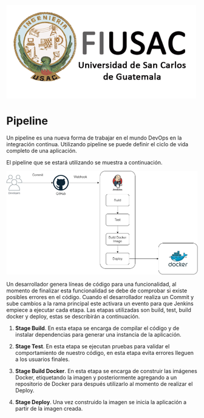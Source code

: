 ![Logo](../Img/Logo.png)

# Pipeline

Un pipeline es una nueva forma de trabajar en el mundo DevOps en la integración continua. Utilizando pipeline se puede definir el ciclo de vida completo de una aplicación.

El pipeline que se estará utilizando se muestra a continuación.

![Pipeline](../Img/Pipeline.png)

Un desarrollador genera líneas de código para una funcionalidad, al momento de finalizar esta funcionalidad se debe de comprobar si existe posibles errores en el código. Cuando el desarrollador realiza un Commit y sube cambios a la rama principal este activara un evento para que Jenkins empiece a ejecutar cada etapa. Las etapas utilizadas son build, test, build docker y deploy, estas se describirán a continuación.

1. **Stage Build**. En esta etapa se encarga de compilar el código y de instalar dependencias para generar una instancia de la aplicación.

2. **Stage Test**. En esta etapa se ejecutan pruebas para validar el comportamiento de nuestro código, en esta etapa evita errores lleguen a los usuarios finales.

3. **Stage Build Docker**. En esta etapa se encarga de construir las imágenes Docker, etiquetando la imagen y posteriormente agregando a un repositorio de Docker para después utilizarlo al momento de realizar el Deploy.

4. **Stage Deploy**. Una vez construido la imagen se inicia la aplicación a partir de la imagen creada.
